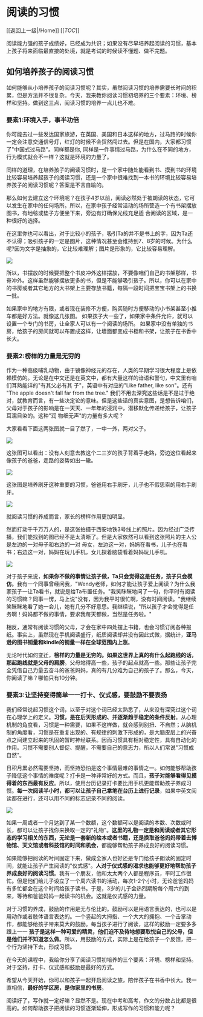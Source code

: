 # 阅读的习惯

[[返回上一级|/Home]] [[_TOC_]]

阅读能力强的孩子成绩好，已经成为共识；如果没有尽早培养起阅读的习惯，基本上孩子将来面临最直接的处境，就是考试的时候读不懂题、做不完题。

## 如何培养孩子的阅读习惯

如何能够从小培养孩子的阅读习惯呢？其实，虽然阅读习惯的培养需要长时间的积累，但是方法并不很复杂。今天，我来教你阅读习惯初培养的三个要素：环境、榜样和坚持。做到这三点，阅读习惯的培养一点儿也不难。

### 要素1:环境入手，事半功倍

你可能去过一些发达国家旅游，在英国、美国和日本这样的地方，过马路的时候你一定会注意交通信号灯，红灯的时候不会贸然闯过去。但是在国内，大家都习惯了"中国式过马路"。同样都是你, 同样是一件事情过马路，为什么在不同的地方，行为模式就会不一样？这就是环境的力量了。

同样的道理，在培养孩子的阅读习惯时，是一个家中随处能看到书、摸到书的环境比较容易培养起孩子的阅读习惯，还是一个家中很难找到一本书的环境比较容易培养孩子的阅读习惯呢？答案是不言自喻的。

那么如何去建立这个环境呢？在孩子4岁以前，阅读必然处于被朗读的状态，它可以发生在家中的任何场所。所以，在家中孩子经常活动的场所营造一个有书架摆放图书，有地毯或垫子方便坐下来，旁边有灯确保光线充足适 合阅读的区域，是一种很好的选择。

在这里你也可以看出，对于比较小的孩子，吸引Ta的并不是书上的字，因为Ta还不认得；吸引孩子的一定是图片，这种情况甚至会维持到7、8岁的时候。为什么呢?因为文字是抽象的，它比较难理解；图片是形象的，它比较容易理解。

![](picture/bookshelf.png)

所以，书摆放的时候要把整个书皮冲外这样摆放，不要像咱们自己的书架那样，书脊冲外。这样虽然能够摆放更多的书，但是不能够吸引孩子。所以，你可以在家中的书房或者其它地方的大书架上主要存放书籍，每隔一段时间把宝宝书架上的书换一批。

如果家中的地方有限，或者现在装修不方便，购买随时方便移动的小书架甚至小推车都是好方法。就像这几张图。 如果孩子大一些了，如果家中条件允许，就可以设置一个专门的书房，让全家人可以有一个阅读的场所。 如果家中没有单独的书房，给孩子的房间就可以布置成这样，让墙面都变成书柜和书架，让孩子在书香中长大。

### 要素2:榜样的力量是无穷的

作为一种高级哺乳动物，由于镜像神经元的存在，人类的早期学习很大程度上是依赖模仿的。无论是在中文还是在英文中，都有大量这样的谙语和警句，中文里有咱们耳熟能详的"有其父必有其 子"，英语中有对应的"Like father, like son"。还有 "The apple doesn't fall far from the tree." 我们不用去深究这些话是不是过于绝对，就教育而言，有一些决定论的意味。但是这些话的真实意图，是想告诉咱们，父母对于孩子的影响是在一天天、一年年的浸润中，潜移默化传递给孩子，让孩子耳濡目染的。这种"润 物细无声"的力量有多大呢？

大家看看下面这两张图就一目了然了，一中一外，两对父子。

![](picture/like_father.png)

这张图可以看出：没有人刻意去教这个二三岁的孩子背着手走路，旁边这位看起来像孩子的爸爸，走路的姿势如出一辙。

![](picture/brush.png)

这张图是培养刷牙这种重要的习惯，爸爸用右手刷牙，儿子也不假思索的用右手刷牙。

![](picture/family_read.png)

就阅读习惯的养成而言，家长的榜样作用更加明显。

然而打动千千万万人的，是这张拍摄于西安地铁3号线上的照片。因为经过广泛传播，我们能找到的图已经不是太清晰了。但是大家依然可以看到这张照片的主人公是左边的一对母子和右边的一对 母女，左边这一对，妈妈在看书，儿子也在看书；右边这一对，妈妈在玩儿手机，女儿探着脑袋看着妈妈玩儿手机。

![](picture/read_tube.png)

对于孩子来说，**如果你不做的事情让孩子做，Ta只会觉得这是任务，孩子只会模仿**。我有一个同事曾经问我，"Wendy老师，如何才能让孩子爱上阅读？为什么我家孩子一让Ta看书，就说是给Ta布置任务。"我笑眯眯地问了一句，你平时有阅读的习惯嘛？同事一愣，马上说"没有，因为我平时很忙啊，没有时间阅读。"我继续笑眯眯地看了她一会儿，她有几分不好意思。我继续说，"所以孩子才会觉得是任务啊！妈妈都不做的事情，要求我每天都做，当然是任务啦。"

相反，通常有阅读习惯的父母，才会在家中四处摆上书籍，也会习惯订阅各种报纸。事实上，虽然现在手机阅读盛行，纸质阅读却并没有因此式微，据统计，**亚马逊的图书销量和kindle的销量一样在全球范围内上涨**。

无论吋代如何变迁，**榜样的力量是无穷的。如果这世界上真的有什么起跑线的话，那起跑线就是父母的肩膀**。父母站得高一些，孩子的起点就高一些。那些让孩子完全凭借自己力量去奋斗的爸爸妈妈，真的有几分难为自己的孩子了。那么，今天，你阅读了嘛？哪怕只有10分钟。

### 要素3:让坚持变得筒单一一打卡、仪式感，要鼓励不要表扬

我们经常说起习惯这个词，以至于对这个词已经太熟悉了，从来没有深究过这个词在心理学上的定义。**习惯，是在后天形成的、并逐渐趋于稳定的条件反射**。从心理机制的角度看，习惯是一种需要，如果不这样做，就会感到别扭、不自然；从脑机制的角度看，习惯是在重复出现的、有规律的刺激下形成的，是大脑皮层上的兴奋点之间建立起来的巩固的暂时神经联系。因而习惯具有相对稳定性，具有自动化的作用。习惯不需要别人督促、提醒，不需要自己的意志力，所以人们常说"习惯成自然"。

日积月累必然需要坚持，而坚持恐怕是这个事情最难的事情之一。如何能够帮助孩子降低这个事情的难度呢？打卡是一种非常好的方式。而且，**孩子对能够看得见摸得着的东西最有反应**。所以，使用台历记录打卡要比用手机更能帮助孩子养成习惯。**每一次阅读半小时，都可以让孩子自己拿笔在台历上进行记录**，如果中英文阅读都在进行，还可以用不同的标志记录不同的阅读。

![](picture/plan_list.png)

如果一周或者一个月达到了某一个数额，这个数额可以是阅读的本数、次数或时长，都可以让孩子找你来换取一定的"礼物"。**这里的礼物一定是和阅读或者其它形态的学习相关的东西，无论是一套新的绘本或者书籍，还是换取爸爸妈妈带着去博物馆、天文馆或者科技馆的时间和机会**，都能够帮助孩子养成良好的阅读习惯。

如果能够把阅读的吋间固定下来，做成全家人也好还是专门给孩子朗读的固定时间，就能让孩子产生阅读的"仪式感"。**人对于仪式感的渴求也能够更好地帮助孩子养成良好的阅读习惯**。我有一个朋友，他和太太两个人都是程序员，平时工作很忙。但是他们给儿子设立了一个周六读书的活动，每次1-2个小时，无论爸爸妈妈有多忙都会在这个时间给孩子读书。于是，3岁的儿子会热烈期盼每个周六的到来，等待和爸爸妈妈一起读书的机会。这就是仪式感的力量。

对于习惯的养成，鼓励的作用是无与伦比的。鼓励可以是用语言表达的，也可以是用动作或者肢体语言表达的。一个竖起的大拇指、一个大大的拥抱、一个击掌动作，都能够给孩子带来莫大的鼓励。每当孩子进行了阅读，这样的鼓励一定要多多跟上一一 **孩子是这样一种可爱的精灵，他们迫不及待地想要取悦自己的父母，但是他们并不知道怎么做**。所以，用鼓励的方式，实际上是在给孩子一个反馈，把一个行为坚持下去，形成习惯。

在今天的课程中，我给你分享了阅读习惯初培养的三个要素：环境、榜样和坚持。对于坚持，打卡、仪式感和鼓励是最好的方式。

希望从今天开始，你可以和孩子一起开启阅读之旅，陪伴孩子在书香中长大。我一直相信，**最好的学区房，是你家里的书房**。

阅读好了，写作就一定好嘛？显然不是。现在中考和高考，作文的分数占比都是很高的。如何帮助孩子把阅读的习惯逐渐延伸，形成写作的习惯和能力呢？

